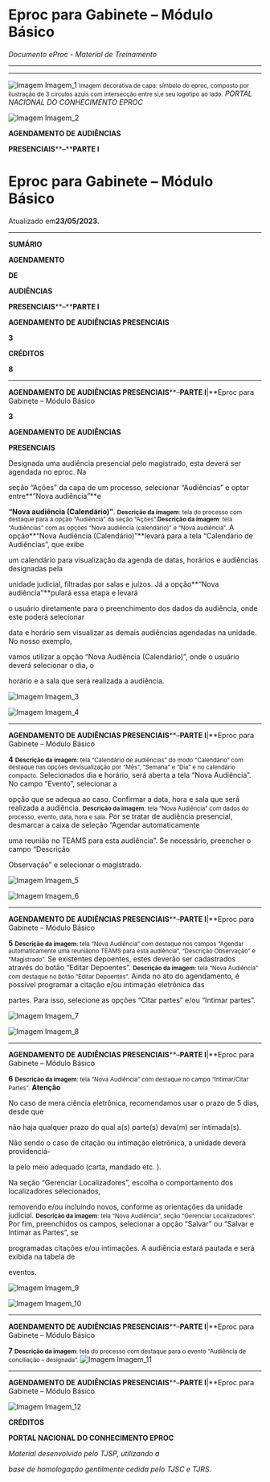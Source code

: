 # Eproc para Gabinete – Módulo Básico

*Documento eProc - Material de Treinamento*

---

---

![Imagem Imagem_1](imgs/Imagem_1.png)
<small>Imagem decorativa de capa: símbolo do eproc, composto por ilustração de 3 círculos azuis com intersecção entre si,</small><small>e seu logotipo ao lado.</small>
*PORTAL NACIONAL DO CONHECIMENTO EPROC*

![Imagem Imagem_2](imgs/Imagem_2.png)

**AGENDAMENTO DE AUDIÊNCIAS**

**PRESENCIAIS****–****PARTE I**

# Eproc para Gabinete – Módulo Básico

Atualizado em**23/05/2023.**


---

**SUMÁRIO**

**AGENDAMENTO**

**DE**

**AUDIÊNCIAS**

**PRESENCIAIS****–****PARTE I**

**AGENDAMENTO DE AUDIÊNCIAS PRESENCIAIS**

**3**

**CRÉDITOS**

**8**


---

**AGENDAMENTO DE AUDIÊNCIAS PRESENCIAIS****–****PARTE I****|**Eproc para Gabinete – Módulo Básico

**3**

**AGENDAMENTO DE AUDIÊNCIAS**

**PRESENCIAIS**

Designada uma audiência presencial pelo magistrado, esta deverá ser agendada no eproc. Na

seção “Ações” da capa de um processo, selecionar “Audiências” e optar entre**“Nova audiência”**e

**“Nova audiência (Calendário)”**.
<small>**Descrição da imagem**: tela do processo com destaque para a opção “Audiência” da seção “Ações”.</small><small>**Descrição da imagem**: tela “Audiências” com as opções “Nova audiência (calendário)” e “Nova audiência”.</small>
A opção**“Nova Audiência (Calendário)”**levará para a tela “Calendário de Audiências”, que exibe

um calendário para visualização da agenda de datas, horários e audiências designadas pela

unidade judicial, filtradas por salas e juízos. Já a opção**“Nova audiência"**pulará essa etapa e levará

o usuário diretamente para o preenchimento dos dados da audiência, onde este poderá selecionar

data e horário sem visualizar as demais audiências agendadas na unidade. No nosso exemplo,

vamos utilizar a opção “Nova Audiência (Calendário)”, onde o usuário deverá selecionar o dia, o

horário e a sala que será realizada a audiência.

![Imagem Imagem_3](imgs/Imagem_3.png)

![Imagem Imagem_4](imgs/Imagem_4.png)


---

**AGENDAMENTO DE AUDIÊNCIAS PRESENCIAIS****–****PARTE I****|**Eproc para Gabinete – Módulo Básico

**4**
<small>**Descrição da imagem**: tela “Calendário de audiências” do modo “Calendário” com destaque nas opções de</small><small>visualização por “Mês”, “Semana” e “Dia” e no calendário compacto.</small>
Selecionados dia e horário, será aberta a tela “Nova Audiência”. No campo “Evento”, selecionar a

opção que se adequa ao caso. Confirmar a data, hora e sala que será realizada a audiência.
<small>**Descrição da imagem**: tela “Nova Audiência” com dados do processo, evento, data, hora e sala.</small>
Por se tratar de audiência presencial, desmarcar a caixa de seleção “Agendar automaticamente

uma reunião no TEAMS para esta audiência”. Se necessário, preencher o campo “Descrição

Observação” e selecionar o magistrado.

![Imagem Imagem_5](imgs/Imagem_5.png)

![Imagem Imagem_6](imgs/Imagem_6.png)


---

**AGENDAMENTO DE AUDIÊNCIAS PRESENCIAIS****–****PARTE I****|**Eproc para Gabinete – Módulo Básico

**5**
<small>**Descrição da imagem**: tela “Nova Audiência” com destaque nos campos “Agendar automaticamente uma reunião</small><small>no TEAMS para esta audiência”, “Descrição Observação” e “Magistrado”.</small>
Se existentes depoentes, estes deverão ser cadastrados através do botão “Editar Depoentes”.
<small>**Descrição da imagem**: tela “Nova Audiência” com destaque no botão “Editar Depoentes”.</small>
Ainda no ato do agendamento, é possível programar a citação e/ou intimação eletrônica das

partes. Para isso, selecione as opções “Citar partes” e/ou “Intimar partes”.

![Imagem Imagem_7](imgs/Imagem_7.png)

![Imagem Imagem_8](imgs/Imagem_8.png)


---

**AGENDAMENTO DE AUDIÊNCIAS PRESENCIAIS****–****PARTE I****|**Eproc para Gabinete – Módulo Básico

**6**
<small>**Descrição da imagem**: tela “Nova Audiência” com destaque no campo “Intimar/Citar Partes”.</small>
**Atenção**

No caso de mera ciência eletrônica, recomendamos usar o prazo de 5 dias, desde que

não haja qualquer prazo do qual a(s) parte(s) deva(m) ser intimada(s).

Não sendo o caso de citação ou intimação eletrônica, a unidade deverá providenciá-

la pelo meio adequado (carta, mandado etc. ).

Na seção “Gerenciar Localizadores”, escolha o comportamento dos localizadores selecionados,

removendo e/ou incluindo novos, conforme as orientações da unidade judicial.
<small>**Descrição da imagem**: tela “Nova Audiência”, seção “Gerenciar Localizadores”.</small>
Por fim, preenchidos os campos, selecionar a opção “Salvar” ou “Salvar e Intimar as Partes”, se

programadas citações e/ou intimações. A audiência estará pautada e será exibida na tabela de

eventos.

![Imagem Imagem_9](imgs/Imagem_9.png)

![Imagem Imagem_10](imgs/Imagem_10.png)


---

**AGENDAMENTO DE AUDIÊNCIAS PRESENCIAIS****–****PARTE I****|**Eproc para Gabinete – Módulo Básico

**7**
<small>**Descrição da imagem**: tela do processo com destaque para o evento “Audiência de conciliação – designada”.</small>
![Imagem Imagem_11](imgs/Imagem_11.png)


---

**AGENDAMENTO DE AUDIÊNCIAS PRESENCIAIS****–****PARTE I****|**Eproc para Gabinete – Módulo Básico

![Imagem Imagem_12](imgs/Imagem_12.png)

**CRÉDITOS**

**PORTAL NACIONAL DO CONHECIMENTO EPROC**

*Material desenvolvido pelo TJSP, utilizando a*

*base de homologação gentilmente cedida pelo TJSC e TJRS.*
